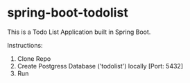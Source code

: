 # spring-boot-todolist
This is a Todo List Application built in Spring Boot.

Instructions:

1. Clone Repo
2. Create Postgress Database ('todolist') locally [Port: 5432]
3. Run
